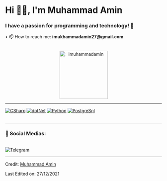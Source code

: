 <h1 align="left">Hi 👋🏽, I'm Muhammad Amin</h1>

<h3 align="left">I have a passion for programming and technology! 🚀</h3>

<div align="left">
        <p>• 📫 How to reach me: <b>imukhammadamin27@gmail.com</b></p>
</div><br>

<div align="center">
    <img height="155em" src="https://github-readme-stats.vercel.app/api?username=imuhammadamin&show_icons=true&theme=slateorange&title_color=f34213&text_color=0c0c0c&icon_color=0c0c0c&locale=en&hide_border=true&bg_color=bbb8b2" alt="imuhammadamin" />
</div>
    
---

<div>
    <a href="https://"><img src="https://img.shields.io/badge/C%23-239120?style=for-the-badge&logo=c-sharp&logoColor=white" alt="CSharp"></a>
    <a href="https://"><img src="https://img.shields.io/badge/.NET-5C2D91?style=for-the-badge&logo=.net&logoColor=white" alt="dotNet"></a>
    <a href="https://"><img src="https://img.shields.io/badge/Python-3776AB?style=for-the-badge&logo=python&logoColor=white" alt="Python"></a>
    <a href="https://"><img src="https://img.shields.io/badge/PostgreSQL-316192?style=for-the-badge&logo=postgresql&logoColor=white" alt="PostgreSql"> </a>
    <br><br>
<!--     <a href="https://"><img src="https://img.shields.io/static/v1?label=&message=GIT&color=%23F05032&style=for-the-badge&logo=git&logoColor=whitesmoke" alt="GIT"></a>
    <a href="https://"><img src="https://img.shields.io/static/v1?label=&message=GITHUB&color=%23181717&style=for-the-badge&logo=github&logoColor=whitesmoke" alt="GITHUB"></a>
</div> -->

___

<div>
  <h3>📱 Social Medias:</h3><br>
<!--     <a href="#" target="_blank"><img src="https://img.shields.io/static/v1?label=&message=Linkedin&color=0A66C2&style=for-the-badge&logo=linkedin&logoColor=whitesmoke" alt="Linkedin"></a> -->
<!--     <a href="imukhammadamin27@gmail.com" target="_blank"><img src="https://img.shields.io/badge/Gmail-D14836?style=for-the-badge&logo=gmail&logoColor=white" alt="Gmail"></a> -->
    <a href="https://t.me/MuhammadAminAkbarov"><img src="https://img.shields.io/badge/Telegram-2CA5E0?style=for-the-badge&logo=telegram&logoColor=white" alt="Telegram"></a>
<!--     <a href="#" target="_blank"><img src="https://img.shields.io/static/v1?label=&message=Instagram&color=lightpink&style=for-the-badge&logo=instagram&logoColor=black" alt="Instagram"></a> -->
</div>

------

Credit: [Muhammad Amin](https://github.com/imuhammadamin)

Last Edited on: 27/12/2021
